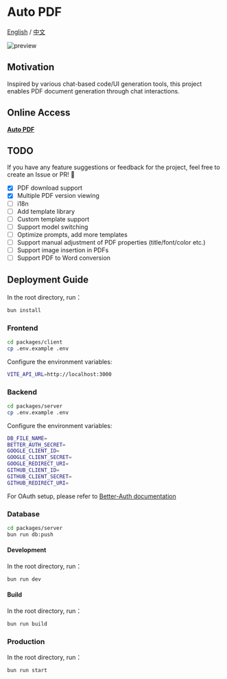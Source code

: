 # Auto PDF
<p align="left">
  <a href="README.md">English</a> /
  <a href="README-CN.md">中文</a>
</p>

![preview](https://github.com/user-attachments/assets/c9293a43-f1f2-4240-be44-811a79485c67)

## Motivation
Inspired by various chat-based code/UI generation tools, this project enables PDF document generation through chat interactions.

## Online Access 
[**Auto PDF**](https://autopdf.app)

## TODO

If you have any feature suggestions or feedback for the project, feel free to create an Issue or PR! 👏

- [x] PDF download support
- [x] Multiple PDF version viewing
- [ ] i18n
- [ ] Add template library
- [ ] Custom template support
- [ ] Support model switching
- [ ] Optimize prompts, add more templates
- [ ] Support manual adjustment of PDF properties (title/font/color etc.)
- [ ] Support image insertion in PDFs
- [ ] Support PDF to Word conversion

## Deployment Guide

In the root directory, run：

```bash
bun install
```
### Frontend

```bash
cd packages/client
cp .env.example .env
```

Configure the environment variables:

```bash
VITE_API_URL=http://localhost:3000
```

### Backend

```bash
cd packages/server
cp .env.example .env
```

Configure the environment variables:

```bash
DB_FILE_NAME=
BETTER_AUTH_SECRET=
GOOGLE_CLIENT_ID=
GOOGLE_CLIENT_SECRET=
GOOGLE_REDIRECT_URI=
GITHUB_CLIENT_ID=
GITHUB_CLIENT_SECRET=
GITHUB_REDIRECT_URI=
```

For OAuth setup, please refer to [Better-Auth documentation](https://www.better-auth.com)


### Database

```bash
cd packages/server
bun run db:push
```


#### Development
In the root directory, run：
```bash
bun run dev
```

#### Build
In the root directory, run：
```bash
bun run build
```

### Production
In the root directory, run：
```bash
bun run start
```

